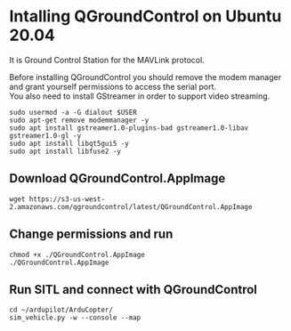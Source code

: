 # Intalling QGroundControl on Ubuntu 20.04

It is Ground Control Station for the MAVLink protocol.

Before installing QGroundControl you should remove the modem manager and grant yourself permissions to access the serial port. \
You also need to install GStreamer in order to support video streaming.
```
sudo usermod -a -G dialout $USER
sudo apt-get remove modemmanager -y
sudo apt install gstreamer1.0-plugins-bad gstreamer1.0-libav gstreamer1.0-gl -y
sudo apt install libqt5gui5 -y
sudo apt install libfuse2 -y
```

## Download QGroundControl.AppImage
```
wget https://s3-us-west-2.amazonaws.com/qgroundcontrol/latest/QGroundControl.AppImage
```

## Change permissions and run
```
chmod +x ./QGroundControl.AppImage 
./QGroundControl.AppImage
```

## Run SITL and connect with QGroundControl
```
cd ~/ardupilot/ArduCopter/
sim_vehicle.py -w --console --map
```